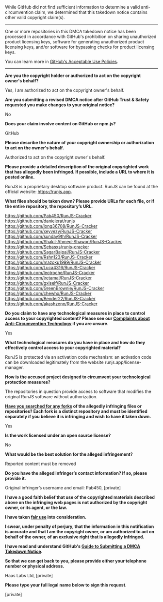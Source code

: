 While GitHub did not find sufficient information to determine a valid anti-circumvention claim, we determined that this takedown notice contains other valid copyright claim(s).

---

One or more repositories in this DMCA takedown notice has been processed in accordance with GitHub's prohibition on sharing unauthorized product licensing keys, software for generating unauthorized product licensing keys, and/or software for bypassing checks for product licensing keys.

You can learn more in [GitHub's Acceptable Use Policies](https://docs.github.com/en/github/site-policy/github-acceptable-use-policies).

---

**Are you the copyright holder or authorized to act on the copyright owner's behalf?**  
  
Yes, I am authorized to act on the copyright owner's behalf.  
  
**Are you submitting a revised DMCA notice after GitHub Trust & Safety requested you make changes to your original notice?**  
  
No  
  
**Does your claim involve content on GitHub or npm.js?**  
  
GitHub  
  
**Please describe the nature of your copyright ownership or authorization to act on the owner's behalf.**  
  
Authorized to act on the copyright owner's behalf.  
  
**Please provide a detailed description of the original copyrighted work that has allegedly been infringed. If possible, include a URL to where it is posted online.**  
  
RunJS is a proprietary desktop software product. RunJS can be found at the official website: https://runjs.app.  
  
**What files should be taken down? Please provide URLs for each file, or if the entire repository, the repository’s URL.**  
  
https://github.com/Pab450/RunJS-Cracker  
https://github.com/danielerat/runjs  
https://github.com/long36708/RunJS-Cracker  
https://github.com/xeyvezy/RunJS-Cracker  
https://github.com/sunday9th/RunJS-Cracker  
https://github.com/Shakil-Ahmed-Shawon/RunJS-Cracker  
https://github.com/Sebasxs/runjs-cracker  
https://github.com/SagarBajpai/RunJS-Cracker  
https://github.com/Rshn123/RunJS-Cracker  
https://github.com/mazoku1999/RunJS-Cracker  
https://github.com/Luca4316/RunJS-Cracker  
https://github.com/leotroche/RunJS-Cracker  
https://github.com/jretamal/RunJS-Cracker  
https://github.com/gxlself/RunJS-Cracker  
https://github.com/GreenBrownie/RunJS-Cracker  
https://github.com/chewhx/RunJS-Cracker  
https://github.com/Bender22/RunJS-Cracker  
https://github.com/akashzeno/RunJS-Cracker  
  
**Do you claim to have any technological measures in place to control access to your copyrighted content? Please see our <a href="https://docs.github.com/articles/guide-to-submitting-a-dmca-takedown-notice#complaints-about-anti-circumvention-technology">Complaints about Anti-Circumvention Technology</a> if you are unsure.**  
  
Yes  
  
**What technological measures do you have in place and how do they effectively control access to your copyrighted material?**  
  
RunJS is protected via an activation code mechanism: an activation code can be downloaded legitimately from the website runjs.app/license-manager.  
  
**How is the accused project designed to circumvent your technological protection measures?**  
  
The repositories in question provide access to software that modifies the original RunJS software without authorization.  
  
**<a href="https://docs.github.com/articles/dmca-takedown-policy#b-what-about-forks-or-whats-a-fork">Have you searched for any forks</a> of the allegedly infringing files or repositories? Each fork is a distinct repository and must be identified separately if you believe it is infringing and wish to have it taken down.**  
  
Yes  
  
**Is the work licensed under an open source license?**  
  
No  
  
**What would be the best solution for the alleged infringement?**  
  
Reported content must be removed  
  
**Do you have the alleged infringer’s contact information? If so, please provide it.**  
  
Original infringer’s username and email: Pab450, [private]
  
**I have a good faith belief that use of the copyrighted materials described above on the infringing web pages is not authorized by the copyright owner, or its agent, or the law.**  
  
**I have taken <a href="https://www.lumendatabase.org/topics/22">fair use</a> into consideration.**  
  
**I swear, under penalty of perjury, that the information in this notification is accurate and that I am the copyright owner, or am authorized to act on behalf of the owner, of an exclusive right that is allegedly infringed.**  
  
**I have read and understand GitHub's <a href="https://docs.github.com/articles/guide-to-submitting-a-dmca-takedown-notice/">Guide to Submitting a DMCA Takedown Notice</a>.**  
  
**So that we can get back to you, please provide either your telephone number or physical address.**  
  
Haas Labs Ltd, [private]
  
**Please type your full legal name below to sign this request.**  
  
[private]
